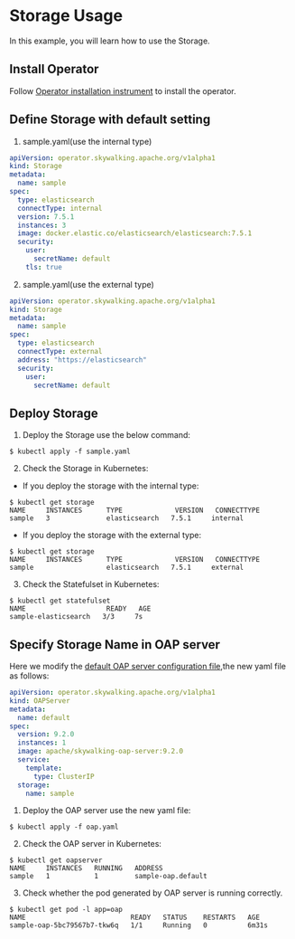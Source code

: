 # Storage Usage

In this example, you will learn how to use the Storage.

## Install Operator

Follow [Operator installation instrument](../../README.md#operator) to install the operator.

## Define Storage with default setting

1. sample.yaml(use the internal type)
```yaml
apiVersion: operator.skywalking.apache.org/v1alpha1
kind: Storage
metadata:
  name: sample
spec:
  type: elasticsearch
  connectType: internal
  version: 7.5.1
  instances: 3
  image: docker.elastic.co/elasticsearch/elasticsearch:7.5.1
  security:
    user:
      secretName: default
    tls: true
```
2. sample.yaml(use the external type)
```yaml
apiVersion: operator.skywalking.apache.org/v1alpha1
kind: Storage
metadata:
  name: sample
spec:
  type: elasticsearch
  connectType: external
  address: "https://elasticsearch"
  security:
    user:
      secretName: default
```

## Deploy Storage

1. Deploy the Storage use the below command:

```shell
$ kubectl apply -f sample.yaml 
```

2. Check the Storage in Kubernetes:

* If you deploy the storage with the internal type:

```shell
$ kubectl get storage
NAME     INSTANCES      TYPE             VERSION   CONNECTTYPE
sample   3              elasticsearch   7.5.1     internal
```

* If you deploy the storage with the external type:

```shell
$ kubectl get storage
NAME     INSTANCES      TYPE             VERSION   CONNECTTYPE
sample                  elasticsearch   7.5.1     external
```

3. Check the Statefulset in Kubernetes:

```shell
$ kubectl get statefulset   
NAME                    READY   AGE
sample-elasticsearch   3/3     7s
```

## Specify Storage Name in OAP server

Here we modify the [default OAP server configuration file](../../operator/config/samples/default.yaml),the new yaml file as follows:

```yaml
apiVersion: operator.skywalking.apache.org/v1alpha1
kind: OAPServer
metadata:
  name: default
spec:
  version: 9.2.0
  instances: 1
  image: apache/skywalking-oap-server:9.2.0
  service:
    template:
      type: ClusterIP
  storage:
    name: sample
```

1. Deploy the OAP server use the new yaml file:

```shell
$ kubectl apply -f oap.yaml 
```

2. Check the OAP server in Kubernetes:

```shell
$ kubectl get oapserver 
NAME     INSTANCES   RUNNING   ADDRESS
sample   1           1         sample-oap.default
```

3. Check whether the pod generated by OAP server is running correctly. 

```shell
$ kubectl get pod -l app=oap
NAME                          READY   STATUS    RESTARTS   AGE
sample-oap-5bc79567b7-tkw6q   1/1     Running   0          6m31s
```

